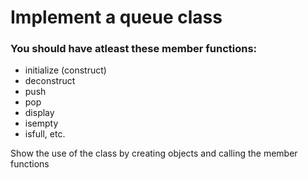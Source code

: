 # Implement a queue class

### You should have atleast these member functions:  
* initialize (construct)
* deconstruct 
* push 
* pop 
* display 
* isempty 
* isfull, etc. 

Show the use of the class by creating objects and calling the member functions
